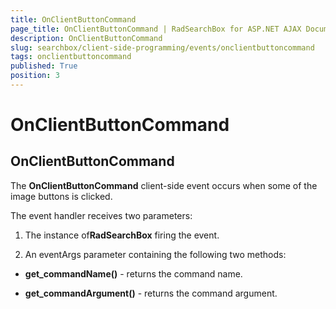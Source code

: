 ```yaml
---
title: OnClientButtonCommand
page_title: OnClientButtonCommand | RadSearchBox for ASP.NET AJAX Documentation
description: OnClientButtonCommand
slug: searchbox/client-side-programming/events/onclientbuttoncommand
tags: onclientbuttoncommand
published: True
position: 3
---
```


# OnClientButtonCommand



## OnClientButtonCommand

The **OnClientButtonCommand** client-side event occurs when some of the image buttons is clicked.

The event handler receives two parameters:

1. The instance of**RadSearchBox** firing the event.

1. An eventArgs parameter containing the following two methods:

* **get_commandName()** - returns the command name.

* **get_commandArgument()** - returns the command argument.
